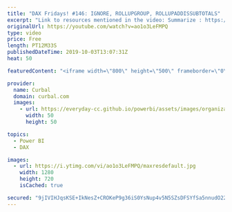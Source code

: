 ```yaml
---
title: "DAX Fridays! #146: IGNORE, ROLLUPGROUP, ROLLUPADDISSUBTOTALS"
excerpt: "Link to resources mentioned in the video: Summarize : https://www.youtube.com/watch?v=-Ola264bKXk Addcolumns+summarize : https://www.youtube.com/watch?v=hoIsIsa6b4M Summarize + rollupgroup: https://www.youtube.com/watch?v=V0lLgLVL1xg Summarizecolumns:  https://www.youtube.com/watch?v=IdMsKbHfyn4  Get"
originalUrl: https://youtube.com/watch?v=ao1o3LeFMPQ
type: video
price: Free
length: PT12M33S
publishedDateTime: 2019-10-03T13:07:31Z
heat: 50

featuredContent: "<iframe width=\"800\" height=\"500\" frameborder=\"0\" src=\"https://www.youtube.com/embed/ao1o3LeFMPQ\" allow=\"accelerometer; autoplay; encrypted-media; gyroscope; picture-in-picture\" allowfullscreen></iframe>"

provider:
  name: Curbal
  domain: curbal.com
  images:
    - url: https://everyday-cc.github.io/powerbi/assets/images/organizations/curbal.com-50x50.jpg
      width: 50
      height: 50

topics:
  - Power BI
  - DAX

images:
  - url: https://i.ytimg.com/vi/ao1o3LeFMPQ/maxresdefault.jpg
    width: 1280
    height: 720
    isCached: true

secured: "9jIVIHJqsKSE+IkNesZ+CROKeP9g36iS0YsNup4v5N5SZsDFSYfSa5nnudO22az2iUcilLot3bFnD1QZ3GJBV6+0woTXOp34QoVzeQNlxVSYv3hHSvUrUZR+K69uoFGe7Tv9PIFdu0MpcPboTiT13acZL5ag0R/gILXh/UH+qDboOARahw2y2m1GtIuHuaHfpQKcJTSaVRe/b7qi7cxtAKlZCP35cdFawJL90bzVo4sSN+KGxxmKawKo7NdK1Bx3Fw4Z8L6Xba/kMfoo8uerp/SDwi5swdU5O4WQWXnfyg8J2X1qnWaUORP4hQJAnZPj6jkJdM8MIMQR0ShTyDsqZ8ZaQbaM7KReV6osZ+HyuC04DSMrxZT19LcotC8qUwq8xumqF8kqvOgBB8D4Cd6LnpetccjyF73sLO+Ifvya+08=;kDE95mJh1+xWT9xjFnTvGQ=="
---
```


